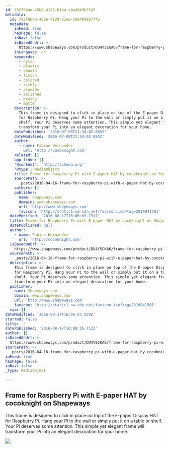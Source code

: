 ```yaml
---
id: 782f9b4a-45b6-4128-b1ea-c0e4949b7f45
metadata:
  id: 782f9b4a-45b6-4128-b1ea-c0e4949b7f45
  metadata:
    inFeed: true
    hasPage: false
    inNav: false
    isBasedOnUrl: >-
      https://www.shapeways.com/product/DU4YSCKA6/frame-for-raspberry-pi-with-e-paper-hat
    inLanguage: en
    keywords:
      - nylon
      - plastic
      - smooth
      - finish
      - colored
      - richly
      - alumide
      - polished
      - grainy
      - matte
    description: >-
      This frame is designed to click in place on top of the E-paper Display HAT
      for Raspberry Pi. Hang your Pi to the wall or simply put it on a table or
      shelf. Your Pi deserves some attention. This simple yet elegant frame will
      transform your Pi into an elegant decoration for your home.
    datePublished: '2016-07-08T21:54:02.085Z'
    dateModified: '2016-07-08T21:54:02.085Z'
    author:
      - name: Fabian Hernandez
        url: 'http://cocoknight.com'
    related: []
    app_links: []
    '@context': 'http://schema.org'
    '@type': MediaObject
    title: Frame for Raspberry Pi with E-paper HAT by cocoknight on Shapeways
    sourcePath: >-
      _posts/2016-04-16-frame-for-raspberry-pi-with-e-paper-hat-by-cocoknight-on-sha.md
    authors: []
    publisher:
      name: Shapeways.com
      domain: www.shapeways.com
      url: 'http://www.shapeways.com'
      favicon: 'http://static1.sw-cdn.net/favicon.ico?tag=2016041501'
  dateModified: '2016-08-17T16:06:03.791Z'
  title: Frame for Raspberry Pi with E-paper HAT by cocoknight on Shapeways
  datePublished: null
  author:
    - name: Fabian Hernandez
      url: 'http://cocoknight.com'
  isBasedOnUrl: >-
    https://www.shapeways.com/product/DU4YSCKA6/frame-for-raspberry-pi-with-e-paper-hat
  sourcePath: >-
    _posts/2016-04-16-frame-for-raspberry-pi-with-e-paper-hat-by-cocoknight-on-sha.md
  description: >-
    This frame is designed to click in place on top of the E-paper Display HAT
    for Raspberry Pi. Hang your Pi to the wall or simply put it on a table or
    shelf. Your Pi deserves some attention. This simple yet elegant frame will
    transform your Pi into an elegant decoration for your home.
  publisher:
    name: Shapeways.com
    domain: www.shapeways.com
    url: 'http://www.shapeways.com'
    favicon: 'http://static1.sw-cdn.net/favicon.ico?tag=2016041501'
  via: {}
dateModified: '2016-08-17T16:06:43.029Z'
starred: false
title: ''
datePublished: '2016-08-17T16:09:16.712Z'
author: []
isBasedOnUrl: >-
  https://www.shapeways.com/product/DU4YSCKA6/frame-for-raspberry-pi-with-e-paper-hat
sourcePath: >-
  _posts/2016-04-16-frame-for-raspberry-pi-with-e-paper-hat-by-cocoknight-on-sha.md
inFeed: true
hasPage: false
inNav: false
_type: MediaObject

---
```

<article style=""><h1>Frame for Raspberry Pi with E-paper HAT by cocoknight on Shapeways</h1><p>This frame is designed to click in place on top of the E-paper Display HAT for Raspberry Pi. Hang your Pi to the wall or simply put it on a table or shelf. Your Pi deserves some attention. This simple yet elegant frame will transform your Pi into an elegant decoration for your home.</p><img src="https://s3-us-west-2.amazonaws.com/the-grid-img/p/724bd4308a6692262e31f1c9531a92b1e5a3ba50.jpg" /></article>